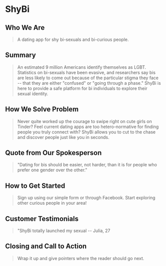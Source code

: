 # ShyBi #

## Who We Are ##
  > A dating app for shy bi-sexuals and bi-curious people.

## Summary ##
  > An estimated 9 million Americans identify themselves as LGBT. Statistics on bi-sexuals have been evasive, and researchers say bis are less likely to come out because of the particular stigma they face -- that they are either "confused" or "going through a phase."
  > ShyBi is here to provide a safe platform for bi individuals to explore their sexual identity.

## How We Solve Problem ##
  > Never quite worked up the courage to swipe right on cute girls on Tinder? Feel current dating apps are too hetero-normative for finding people you truly connect with?
  > ShyBi allows you to cut to the chase and discover people just like you in seconds.

## Quote from Our Spokesperson ##
  > "Dating for bis should be easier, not harder, than it is for people who prefer one gender over the other."

## How to Get Started ##
  > Sign up using our simple form or through Facebook. Start exploring other curious people in your area!

## Customer Testimonials ##
  > "ShyBi totally launched my sexual     -- Julia, 27

## Closing and Call to Action ##
  > Wrap it up and give pointers where the reader should go next.
